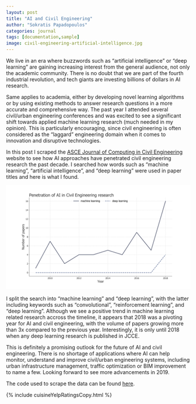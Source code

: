 ```yaml
---
layout: post
title: "AI and Civil Engineering"
author: "Sokratis Papadopoulos"
categories: journal
tags: [documentation,sample]
image: civil-engineering-artificial-intelligence.jpg
---
```


We live in an era where buzzwords such as “artificial intelligence” or “deep learning” are gaining increasing interest from the general 
audience, not only the academic community. There is no doubt that we are part of the fourth industrial revolution, and tech giants are 
investing billions of dollars in AI research.  

Same applies to academia, either by developing novel learning algorithms or by using existing methods to answer research questions in a
more accurate and comprehensive way. The past year I attended several civil/urban engineering conferences and was excited to see a 
significant shift towards applied machine learning research (much needed in my opinion). This is particularly encouraging, since civil engineering is often considered as the “laggard” engineering domain when it comes to innovation and disruptive technologies. 

In this post I scraped the [ASCE Journal of Computing in Civil Engineering](https://ascelibrary.org/journal/jccee5) website to see how AI approaches have penetrated civil engineering research the past decade. I searched how words such as “machine learning”, “artificial intelligence”, and “deep learning” were used in paper titles and here is what I found.

![](/assets/img/aiPenetration.png)

I split the search into “machine learning” and “deep learning”, with the latter including keywords such as “convolutional”, 
“reinforcement learning”, and “deep learning”. Although we see a positive trend in machine learning related research accross the timeline, it appears that 2018 was a pivoting year for AI and civil engineering, with the volume of papers growing more than 3x compared to the previous year. Interestingly, it is only until 2018 when any deep learning research is published in JCCE. 

This is definitely a promising outlook for the future of AI and civil engineering. There is no shortage of applications where AI can help 
monitor, understand and improve civil/urban engineering systems, including urban infrastructure management, traffic optimization or BIM 
improvement to name a few. Looking forward to see more advancements in 2019.

The code used to scrape the data can be found [here](https://github.com/spapadopoulos/AI-in-civil-engineering).

{% include cuisineYelpRatingsCopy.html %}


